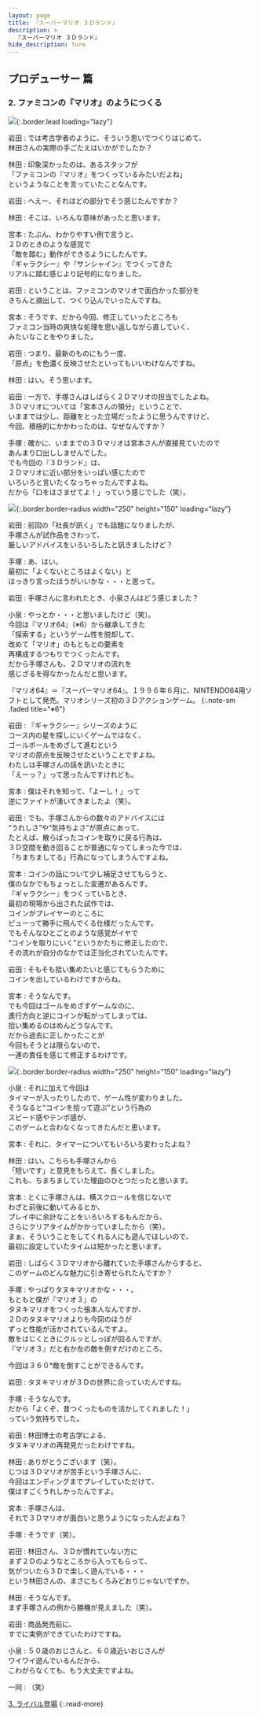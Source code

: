 ```yaml
---
layout: page
title: 『スーパーマリオ ３Ｄランド』
description: >
  『スーパーマリオ ３Ｄランド』
hide_description: ture
---
```


## プロデューサー 篇

### 2. ファミコンの『マリオ』のようにつくる

![](/interviews/jp/3ds/arej/vol1/img/mainvisual2.jpg){:.border.lead loading="lazy"}

岩田
: では考古学者のように、そういう思いでつくりはじめて、<br>林田さんの実際の手ごたえはいかがでしたか？

林田
: 印象深かったのは、あるスタッフが<br>「ファミコンの『マリオ』をつくっているみたいだよね」<br>というようなことを言っていたことなんです。

岩田
: へえー、それはどの部分でそう感じたんですか？

林田
: そこは、いろんな意味があったと思います。

宮本
: たぶん、わかりやすい例で言うと、<br>２Ｄのときのような感覚で<br>「敵を踏む」動作ができるようにしたんです。<br>『ギャラクシー』や『サンシャイン』でつくってきた<br>リアルに踏む感じより記号的になりました。

岩田
: ということは、ファミコンのマリオで面白かった部分を<br>きちんと摘出して、つくり込んでいったんですね。

宮本
: そうです、だから今回、修正していったところも<br>ファミコン当時の爽快な処理を思い返しながら直していく、<br>みたいなことをやりました。

岩田
: つまり、最新のものにもう一度、<br>「原点」を色濃く反映させたといってもいいわけなんですね。

林田
: はい。そう思います。

岩田
: 一方で、手塚さんはしばらく２Ｄマリオの担当でしたよね。<br>３Ｄマリオについては「宮本さんの領分」ということで、<br>いままでは少し、距離をとった立場だったように思うんですけど、<br>今回、積極的にかかわったのは、なぜなんですか？

手塚
: 確かに、いままでの３Ｄマリオは宮本さんが直接見ていたので<br>あんまり口出ししませんでした。<br>でも今回の『３Ｄランド』は、<br>２Ｄマリオに近い部分をいっぱい感じたので<br>いろいろと言いたくなっちゃったんですよね。<br>だから「口をはさませてよ！」っていう感じでした（笑）。

![](/interviews/jp/3ds/arej/vol1/img/photo4.jpg){:.border.border-radius width="250" height="150"  loading="lazy"}

岩田
: 前回の「社長が訊く」でも話題になりましたが、<br>手塚さんが試作品をさわって、<br>厳しいアドバイスをいろいろしたと訊きましたけど？

手塚
: あ、はい。<br>最初に「よくないところはよくない」と<br>はっきり言ったほうがいいかな・・・と思って。<br>

岩田
: 手塚さんに言われたとき、小泉さんはどう感じました？

小泉
: やっとか・・・と思いましたけど（笑）。<br>今回は『マリオ64』（※6）から継承してきた<br>「探索する」というゲーム性を脱却して、<br>改めて「マリオ」のもともとの要素を<br>再構成するつもりでつくったんです。<br>だから手塚さんも、２Ｄマリオの流れを<br>感じざるを得なかったんだと思います。


『マリオ64』＝『スーパーマリオ64』。１９９６年６月に、NINTENDO64用ソフトとして発売。マリオシリーズ初の３Ｄアクションゲーム。
{:.note-sm .faded title="※6"}

岩田
: 『ギャラクシー』シリーズのように<br>コース内の星を探しにいくゲームではなく、<br>ゴールポールをめざして進むという<br>マリオの原点を反映させたということですよね。<br>わたしは手塚さんの話を訊いたときに<br>「えーっ？」って思ったんですけれども。

宮本
: 僕はそれを知って、「よーし！」って<br>逆にファイトが湧いてきましたよ（笑）。

岩田
: でも、手塚さんからの数々のアドバイスには<br>“うれしさ”や“気持ちよさ”が原点にあって、<br>たとえば、散らばったコインを取りに戻る行為は、<br>３Ｄ空間を動き回ることが普通になってしまった今では、<br>「ちまちましてる」行為になってしまうんですよね。

宮本
: コインの話について少し補足させてもらうと、<br>僕のなかでもちょっとした変遷があるんです。<br>『ギャラクシー』をつくっているとき、<br>最初の現場から出された試作では、<br>コインがプレイヤーのところに<br>ピューって勝手に飛んでくる仕様だったんです。<br>でもそんなひとごとのような感覚がイヤで<br>“コインを取りにいく”というかたちに修正したので、<br>その流れが自分のなかでは正当化されていたんです。

岩田
: そもそも拾い集めたいと感じてもらうために<br>コインを出しているわけですからね。

宮本
: そうなんです。<br>でも今回はゴールをめざすゲームなのに、<br>進行方向と逆にコインが転がってしまっては、<br>拾い集めるのはめんどうなんです。<br>だから過去に正しかったことが<br>今回もそうとは限らないので、<br>一連の責任を感じて修正するわけです。

![](/interviews/jp/3ds/arej/vol1/img/photo5.jpg){:.border.border-radius width="250" height="150"  loading="lazy"}

小泉
: それに加えて今回は<br>タイマーが入ったりしたので、ゲーム性が変わりました。<br>そうなると“コインを拾って遊ぶ”という行為の<br>スピード感やテンポ感が、<br>このゲームと合わなくなってきたんだと思います。

宮本
: それに、タイマーについてもいろいろ変わったよね？

林田
: はい。こちらも手塚さんから<br>「短いです」と意見をもらえて、長くしました。<br>これも、ちまちましていた理由のひとつだったと思います。

宮本
: とくに手塚さんは、横スクロールを信じないで<br>わざと前後に動いてみるとか、<br>プレイ中に余計なことをいろいろするもんだから、<br>さらにクリアタイムがかかっていましたから（笑）。<br>まぁ、そういうことをしてくれる人にも遊んでほしいので、<br>最初に設定していたタイムは短かったと思います。

岩田
: しばらく３Ｄマリオから離れていた手塚さんからすると、<br>このゲームのどんな魅力に引き寄せられたんですか？

手塚
: やっぱりタヌキマリオかな・・・。<br>もともと僕が『マリオ３』の<br>タヌキマリオをつくった張本人なんですが、<br>２Ｄのタヌキマリオよりも今回のほうが<br>ずっと性能が活かされているんですよ。<br>敵をはじくときにクルッとしっぽが回るんですが、<br>『マリオ３』だと右か左の敵を倒すだけのところ、<br>

今回は３６０°敵を倒すことができるんです。

岩田
: タヌキマリオが３Ｄの世界に合っていたんですね。

手塚
: そうなんです。<br>だから「よくぞ、昔つくったものを活かしてくれました！」<br>っていう気持ちでした。

岩田
: 林田博士の考古学による、<br>タヌキマリオの再発見だったわけですね。

林田
: ありがとうございます（笑）。<br>じつは３Ｄマリオが苦手という手塚さんに、<br>今回はエンディングまでプレイしていただけて、<br>僕はすごくうれしかったんですよ。

宮本
: 手塚さんは、<br>それで３Ｄマリオが面白いと思うようになったんだよね？

手塚
: そうです（笑）。

岩田
: 林田さん、３Ｄが慣れていない方に<br>まず２Ｄのようなところから入ってもらって、<br>気がついたら３Ｄで楽しく遊んでいる・・・<br>という林田さんの、まさにもくろみどおりじゃないですか。

林田
: そうなんです。<br>まず手塚さんの例から勝機が見えました（笑）。

岩田
: 商品発売前に、<br>すでに実例ができていたわけですね。

小泉
: ５０歳のおじさんと、６０歳近いおじさんが<br>ワイワイ遊んでいるんだから、<br>こわがらなくても、もう大丈夫ですよね。

一同
: （笑）



[3. ライバル登場](3.md)
{:.read-more}
